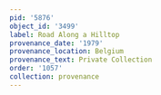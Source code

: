 ```yaml
---
pid: '5876'
object_id: '3499'
label: Road Along a Hilltop
provenance_date: '1979'
provenance_location: Belgium
provenance_text: Private Collection
order: '1057'
collection: provenance
---
```

